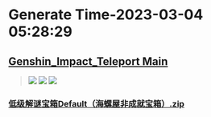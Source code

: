 # Generate Time-2023-03-04 05:28:29

## [Genshin_Impact_Teleport Main](https://github.com/Sam5440/Genshin_Impact_Teleport)

>![](https://komarev.com/ghpvc/?username=done439)
>![](https://komarev.com/ghpvc/?username=done438)
>![](https://komarev.com/ghpvc/?username=done437)

### [低级解谜宝箱Default（海螺屋非成就宝箱）.zip](https://raw.githubusercontent.com/Sam5440/Genshin_Impact_Teleport/download/OptimizationCollectionPackage/Auto-Teleport_byA9FM%2826_01_2023%29/ALL%20CHESTS/Generate%20Chest/%E9%9D%9E%E6%88%90%E5%B0%B1/%E4%BD%8E%E7%BA%A7%E8%A7%A3%E8%B0%9C%E5%AE%9D%E7%AE%B1Default%EF%BC%88%E6%B5%B7%E8%9E%BA%E5%B1%8B%E9%9D%9E%E6%88%90%E5%B0%B1%E5%AE%9D%E7%AE%B1%EF%BC%89.zip)

